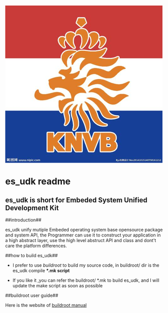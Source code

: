 ![logo](https://github.com/zczjx/es_udk/blob/master/logo.jpg)

es_udk readme
=========================

es_udk is short for Embeded System Unified Development Kit
-------------------------------------------------------------

##introduction##

es_udk unify mutiple Embeded operating system base opensource package and system
API, the Programmer can use it to construct your application in a high abstract
layer, use the high level abstruct API and class and dont't care the platform 
differences.

##how to build es_udk##

- I prefer to use *buildroot* to build my source code,
in buildroot/ dir is the es_udk compile **\*.mk script**

- If you like it ,you can refer the buildroot/ \*.mk to build
es_udk, and I will update the make script as soon as possible

##buildroot user guide##

Here is the website of
[buildroot manual](https://buildroot.org/downloads/manual/manual.html "buildroot official")




